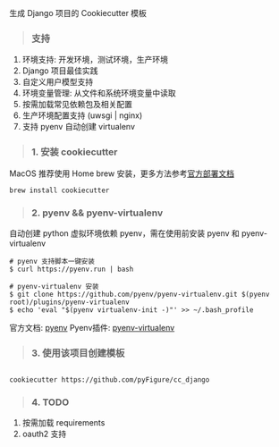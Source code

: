 
生成 Django 项目的 Cookiecutter 模板

> ### 支持

1. 环境支持: 开发环境，测试环境，生产环境
2. Django 项目最佳实践
3. 自定义用户模型支持
4. 环境变量管理: 从文件和系统环境变量中读取
5. 按需加载常见依赖包及相关配置
6. 生产环境配置支持 (uwsgi | nginx)
7. 支持 pyenv 自动创建 virtualenv

> ### 1. 安装 cookiecutter

MacOS 推荐使用 Home brew 安装，更多方法参考[官方部署文档](https://cookiecutter.readthedocs.io/en/1.7.0/installation.html)

```shell script
brew install cookiecutter
```

> ### 2. pyenv && pyenv-virtualenv

自动创建 python 虚拟环境依赖 pyenv，需在使用前安装 pyenv 和 pyenv-virtualenv

```shell script
# pyenv 支持脚本一键安装
$ curl https://pyenv.run | bash

# pyenv-virtualenv 安装
$ git clone https://github.com/pyenv/pyenv-virtualenv.git $(pyenv root)/plugins/pyenv-virtualenv
$ echo 'eval "$(pyenv virtualenv-init -)"' >> ~/.bash_profile
```

官方文档: [pyenv](https://github.com/pyenv/pyenv)
Pyenv插件: [pyenv-virtualenv](https://github.com/pyenv/pyenv-virtualenv)

> ### 3. 使用该项目创建模板

```shell script

cookiecutter https://github.com/pyFigure/cc_django

```

> ### 4. TODO

1. 按需加载 requirements
2. oauth2 支持

